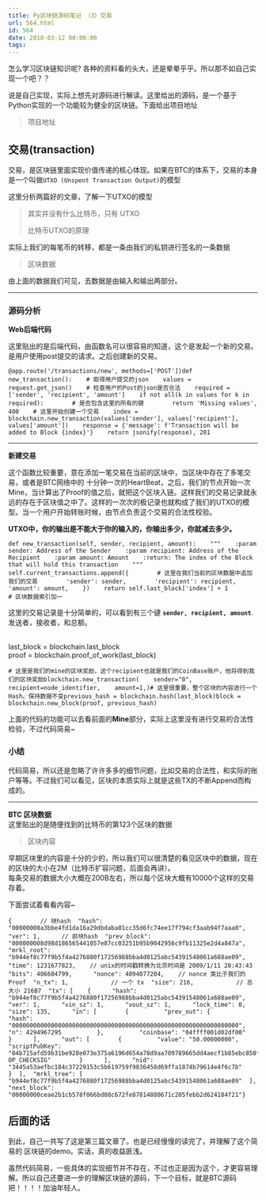 ```yaml
---
title: Py区块链源码笔记 （3）交易
url: 564.html
id: 564
date: 2018-03-12 00:00:00
tags:
---
```


怎么学习区块链知识呢? 各种的资料看的头大，还是晕晕乎乎。所以那不如自己实现一个吧？？

说是自己实现，实际上想先对源码进行解读。这里给出的源码，是一个基于Python实现的一个功能较为健全的区块链。下面给出项目地址

> 项目地址

[](https://www.diglp.xyz/2018/03/12/BC_pyMyBC_3/#%E4%BA%A4%E6%98%93-transaction "交易(transaction)")交易(transaction)
-----------------------------------------------------------------------------------------------------------------

交易，是区块链里面实现价值传递的核心体现。如果在BTC的体系下，交易的本身是一个叫做`UTXO (Unspent Transaction Output)`的模型

这里分析两篇好的文章，了解一下UTXO的模型

> 其实并没有什么比特币，只有 UTXO
> 
> 比特币UTXO的原理

实际上我们的每笔币的转移，都是一条由我们的私钥进行签名的一条数据

> 区块数据

由上面的数据我们可见，去数据是由输入和输出两部分。

* * *

### [](https://www.diglp.xyz/2018/03/12/BC_pyMyBC_3/#%E6%BA%90%E7%A0%81%E5%88%86%E6%9E%90 "源码分析")源码分析

**Web后端代码**

这里贴出的是后端代码，由函数名可以很容易的知道，这个是发起一个新的交易。是用户使用post提交的请求。之后创建新的交易。

    @app.route('/transactions/new', methods=['POST'])def new_transaction():    # 取得用户提交的json    values = request.get_json()    # 检查用户的Post的json是否合法    required = ['sender', 'recipient', 'amount']    if not all(k in values for k in required):        # 是否包含这里的所有的键        return 'Missing values', 400    # 这里开始创建一个交易    index = blockchain.new_transaction(values['sender'], values['recipient'], values['amount'])    response = {'message': f'Transaction will be added to Block {index}'}    return jsonify(response), 201

* * *

**新建交易**

这个函数比较重要，意在添加一笔交易在当前的区块中，当区块中存在了多笔交易，或者是BTC网络中的 十分钟一次的HeartBeat，之后，我们的节点开始一次Mine，当计算出了Proof的值之后，就把这个区块入链。这样我们的交易记录就永远的存在于区块值之中了。这样的一次次的极记录也就构成了我们的UTXO的模型。当一个用户开始转账时候，由节点负责这个交易的合法性校验。

**UTXO中，你的输出是不能大于你的输入的，你输出多少，你就减去多少。**

    def new_transaction(self, sender, recipient, amount):    """    :param sender: Address of the Sender    :param recipient: Address of the Recipient    :param amount: Amount    :return: The index of the Block that will hold this transaction    """    self.current_transactions.append({        # 这里在我们当前的区块数据中追加我们的交易        'sender': sender,        'recipient': recipient,        'amount': amount,    })    return self.last_block['index'] + 1        # 区块数据索引加一

这里的交易记录是十分简单的，可以看到有三个键 **`sender, recipient, amount`**.发送者，接收者，和总额。

​  
last\_block = blockchain.last\_block  
proof = blockchain.proof\_of\_work(last_block)

    # 这里是我们的mine的区块奖励，这个recipient也就是我们的CoinBase账户，他将得到我们的区块奖励blockchain.new_transaction(    sender="0",    recipient=node_identifier,    amount=1,)# 这里很重要，整个区块的内容进行一个Hash。保持数据不变previous_hash = blockchain.hash(last_block)block = blockchain.new_block(proof, previous_hash)

上面的代码的功能可以去看前面的**Mine**部分，实际上这里没有进行交易的合法性检验，不过代码简易~

### [](https://www.diglp.xyz/2018/03/12/BC_pyMyBC_3/#%E5%B0%8F%E7%BB%93 "小结")小结

代码简易，所以还是忽略了许许多多的细节问题，比如交易的合法性，和实际的账户等等。不过我们可以看见，区块的本质实际上就是这些TX的不断Append而构成的。

* * *

**BTC 区块数据**  
这里贴出的是随便找到的比特币的第123个区块的数据

> 区块内容

早期区块里的内容是十分的少的，所以我们可以很清楚的看见区块中的数据，现在的区块的大小在2M（比特币扩容问题，后面会再讲）。  
每条交易的数据大小大概在200B左右，所以每个区块大概有10000个这样的交易存着。

下面尝试着看看内容~

    {        // 块hash  "hash": "00000000a3bbe4fd1da16a29dbdaba01cc35d6fc74ee17f794cf3aab94f7aaa0",  "ver": 1,      // 前块hash  "prev_block": "000000008d98d186565441057e87cc03251b95b9042956c9fb11325e2d4a847a",  "mrkl_root": "b944ef8c77f9b5f4a4276880f17256988bba4d0125abc54391548061a688ae09",  "time": 1231677823,    // unix的时间戳转换为北京时间是 2009/1/11 20:43:43  "bits": 486604799,      "nonce": 4094077204,    // nonce 类比于我们的Proof  "n_tx": 1,            // 一个 tx  "size": 216,            // 总大小 216B7  "tx": [    {      "hash": "b944ef8c77f9b5f4a4276880f17256988bba4d0125abc54391548061a688ae09",      "ver": 1,      "vin_sz": 1,      "vout_sz": 1,      "lock_time": 0,      "size": 135,      "in": [        {          "prev_out": {            "hash": "0000000000000000000000000000000000000000000000000000000000000000",            "n": 4294967295          },          "coinbase": "04ffff001d02df00"        }      ],      "out": [        {          "value": "50.00000000",          "scriptPubKey": "04b715afd59b31be928e073e375a6196d654a78d9aa709789665dd4aecf1b85ebc850ffb90a1c04f18565afe0be4a042ff6629c398f674a5c632b017d793dc8e04 OP_CHECKSIG"        }      ],      "nid": "3445a53aefbc184c37229153c5b619759f9836458d69ffa1874b79614e4f6c7b"    }  ],  "mrkl_tree": [    "b944ef8c77f9b5f4a4276880f17256988bba4d0125abc54391548061a688ae09"  ],  "next_block": "00000000ceae2b1cb578f066bd08c672fe87814880671c205febb2d624184f21"}

[](https://www.diglp.xyz/2018/03/12/BC_pyMyBC_3/#%E5%90%8E%E9%9D%A2%E7%9A%84%E8%AF%9D "后面的话")后面的话
-------------------------------------------------------------------------------------------------

到此，自己一共写了这是第三篇文章了。也是已经慢慢的读完了，并理解了这个简易的 区块链的demo。实话，真的收益匪浅。

虽然代码简易，一些具体的实现细节并不存在，不过也正是因为这个，才更容易理解。所以自己还要进一步的理解区块链的源码，下一个目标，就是BTC源码把！！！！加油年轻人。